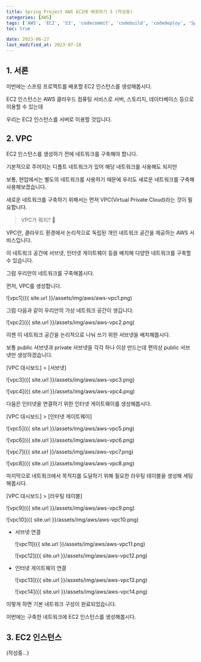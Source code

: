 ```yaml
---
title: Spring Project AWS EC2에 배포하기 3 (작성중)
categories: [AWS]
tags: ['AWS', 'EC2', 'S3', 'codecommit', 'codebuild', 'codedeploy', 'Spring EC2']
toc: true

date: 2023-06-27
last_modified_at: 2023-07-18
---
```


## 1. 서론

이번에는 스프링 프로젝트를 배포할 EC2 인스턴스를 생성해봅시다.

EC2 인스턴스는 AWS 클라우드 컴퓨팅 서비스로 서버, 스토리지, 데이터베이스 등으로 이용할 수 있는데

우리는 EC2 인스턴스를 서버로 이용할 것입니다.

## 2. VPC

EC2 인스턴스를 생성하기 전에 네트워크를 구축해야 합니다.

기본적으로 주어지는 디폴트 네트워크가 있어 해당 네트워크를 사용해도 되지만

보통, 현업에서는 별도의 네트워크를 사용하기 때문에 우리도 새로운 네트워크를 구축해 사용해보겠습니다.

새로운 네트워크를 구축하기 위해서는 먼저 VPC(Virtual Private Cloud)라는 것이 필요합니다.

> VPC가 뭐지? 🤔

VPC란, 클라우드 환경에서 논리적으로 독립된 개인 네트워크 공간을 제공하는 AWS 서비스입니다.

이 네트워크 공간에 서브넷, 인터넷 게이트웨이 등을 배치해 다양한 네트워크를 구축할 수 있습니다.

그럼 우리만의 네트워크를 구축해봅시다.

먼저, VPC를 생성합니다.

![vpc1]({{ site.url }}/assets/img/aws/aws-vpc1.png)

그럼 다음과 같이 우리만의 가상 네트워크 공간이 생깁니다.

![vpc2]({{ site.url }}/assets/img/aws/aws-vpc2.png)

이젠 이 네트워크 공간을 논리적으로 나눠 쓰기 위한 서브넷을 배치해봅시다.

보통 public 서브넷과 private 서브넷을 각각 하나 이상 만드는데 편의상 public 서브넷만 생성하겠습니다.

[VPC 대시보드] > [서브넷]

![vpc3]({{ site.url }}/assets/img/aws/aws-vpc3.png)

![vpc4]({{ site.url }}/assets/img/aws/aws-vpc4.png)

다음은 인터넷을 연결하기 위한 인터넷 게이트웨이를 생성해봅시다.

[VPC 대시보드] > [인터넷 게이트웨이]

![vpc5]({{ site.url }}/assets/img/aws/aws-vpc5.png)

![vpc6]({{ site.url }}/assets/img/aws/aws-vpc6.png)

![vpc7]({{ site.url }}/assets/img/aws/aws-vpc7.png)

![vpc8]({{ site.url }}/assets/img/aws/aws-vpc8.png)

마지막으로 네트워크에서 목적지를 도달하기 위해 필요한 라우팅 테이블을 생성해 세팅해봅시다.

[VPC 대시보드] > [라우팅 테이블]

![vpc9]({{ site.url }}/assets/img/aws/aws-vpc9.png)

![vpc10]({{ site.url }}/assets/img/aws/aws-vpc10.png)

* 서브넷 연결

  ![vpc11]({{ site.url }}/assets/img/aws/aws-vpc11.png)

  ![vpc12]({{ site.url }}/assets/img/aws/aws-vpc12.png)

* 인터넷 게이트웨이 연결

  ![vpc13]({{ site.url }}/assets/img/aws/aws-vpc13.png)

  ![vpc14]({{ site.url }}/assets/img/aws/aws-vpc14.png)

이렇게 하면 기본 네트워크 구성이 완료되었습니다.

이번에는 구축한 네트워크에 EC2 인스턴스를 생성해봅시다.

## 3. EC2 인스턴스

(작성중...)
